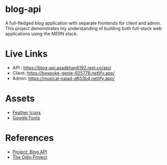 # blog-api

A full-fledged blog application with separate frontends for client and admin. This project demonstrates my understanding of building both full-stack web applications using the MERN stack.

# Live Links

- API : <a href="https://blog-api.asadkhan6192.repl.co/api/">https://blog-api.asadkhan6192.repl.co/api/</a>
- Client: <a href="https://bespoke-genie-925778.netlify.app/">https://bespoke-genie-925778.netlify.app/</a>
- Admin: <a href="https://musical-naiad-d653b4.netlify.app/">https://musical-naiad-d653b4.netlify.app/</a>

# Assets

- <a href="https://feathericons.com/">Feather Icons</a>
- <a href="https://fonts.google.com/">Google Fonts</a>

# References

- <a href="https://www.theodinproject.com/lessons/nodejs-blog-api">Project: Blog API</a>
- <a href="https://www.theodinproject.com/">The Odin Project</a>
